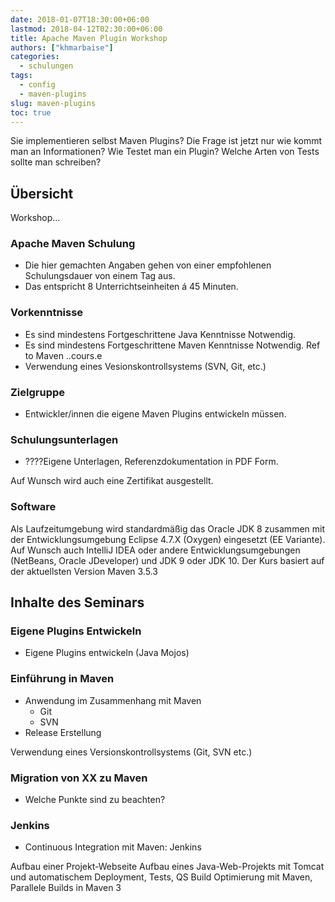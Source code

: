 ```yaml
---
date: 2018-01-07T18:30:00+06:00
lastmod: 2018-04-12T02:30:00+06:00
title: Apache Maven Plugin Workshop
authors: ["khmarbaise"]
categories:
  - schulungen
tags:
  - config
  - maven-plugins
slug: maven-plugins
toc: true
---
```

Sie implementieren selbst Maven Plugins? Die Frage ist jetzt
nur wie kommt man an Informationen?  Wie Testet man ein Plugin?
Welche Arten von Tests sollte man schreiben?


## Übersicht

Workshop...

### Apache Maven Schulung


 * Die hier gemachten Angaben gehen von einer empfohlenen 
   Schulungsdauer von einem Tag aus.
 * Das entspricht 8 Unterrichtseinheiten á 45 Minuten.

### Vorkenntnisse
 
 * Es sind mindestens Fortgeschrittene Java Kenntnisse Notwendig.
 * Es sind mindestens Fortgeschrittene Maven Kenntnisse Notwendig.
   Ref to Maven ..cours.e
 * Verwendung eines Vesionskontrollsystems (SVN, Git, etc.)

### Zielgruppe

 * Entwickler/innen die eigene Maven Plugins entwickeln müssen.

### Schulungsunterlagen

 * ????Eigene Unterlagen, Referenzdokumentation in PDF Form.

Auf Wunsch wird auch eine Zertifikat ausgestellt.

### Software

Als Laufzeitumgebung wird standardmäßig das Oracle JDK 8 zusammen mit der
Entwicklungsumgebung Eclipse 4.7.X (Oxygen) eingesetzt (EE Variante).
Auf Wunsch auch IntelliJ IDEA oder andere Entwicklungsumgebungen
(NetBeans, Oracle JDeveloper) und JDK 9 oder JDK 10. Der Kurs basiert auf der
aktuellsten Version Maven 3.5.3


## Inhalte des Seminars

### Eigene Plugins Entwickeln 

 * Eigene Plugins entwickeln (Java Mojos)


### Einführung in Maven

 * Anwendung im Zusammenhang mit Maven
   * Git
   * SVN
 * Release Erstellung

Verwendung eines Versionskontrollsystems (Git, SVN etc.)

### Migration von XX zu Maven

 * Welche Punkte sind zu beachten?

### Jenkins

 * Continuous Integration mit Maven: Jenkins

Aufbau einer Projekt-Webseite
Aufbau eines Java-Web-Projekts mit Tomcat und automatischem Deployment, Tests, QS
Build Optimierung mit Maven, Parallele Builds in Maven 3



[maven]: https://maven.apache.org/
[pom]: https://maven.apache.org/pom.html
[life-cycle]: https://maven.apache.org/guides/introduction/introduction-to-the-lifecycle.html
[layout]: https://maven.apache.org/guides/introduction/introduction-to-the-standard-directory-layout.html
[plugin-jar]: https://maven.apache.org/plugins/maven-jar-plugin/
[plugin-war]: https://maven.apache.org/plugins/maven-war-plugin/
[plugin-ear]: https://maven.apache.org/plugins/maven-ear-plugin/
[plugin-rar]: https://maven.apache.org/plugins/maven-rar-plugin/

[plugin-clean]: https://maven.apache.org/plugins/maven-clean-plugin/
